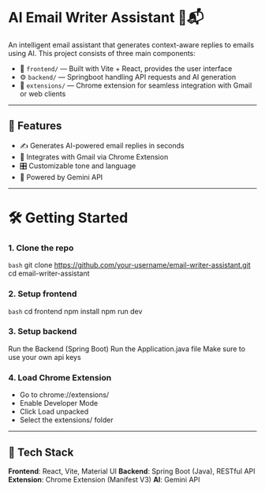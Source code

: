 # AI Email Writer Assistant 🧠📬

An intelligent email assistant that generates context-aware replies to emails using AI. This project consists of three main components:

- 🎨 `frontend/` — Built with Vite + React, provides the user interface
- ⚙️ `backend/` — Springboot handling API requests and AI generation
- 🧩 `extensions/` — Chrome extension for seamless integration with Gmail or web clients

---

## 🚀 Features

- ✍️ Generates AI-powered email replies in seconds
- 📎 Integrates with Gmail via Chrome Extension
- 🎛️ Customizable tone and language
- 🧠 Powered by Gemini API 

---

# 🛠️ Getting Started

### 1. Clone the repo

```bash```
git clone https://github.com/your-username/email-writer-assistant.git
cd email-writer-assistant

### **2. Setup frontend**

```bash```
cd frontend
npm install
npm run dev


### 3. **Setup backend**
Run the Backend (Spring Boot)
Run the Application.java file
Make sure to use your own api keys


### 4. **Load Chrome Extension**
- Go to chrome://extensions/
- Enable Developer Mode
- Click Load unpacked
- Select the extensions/ folder

---
## 🔧 **Tech Stack**
**Frontend**: React, Vite, Material UI
**Backend**: Spring Boot (Java), RESTful API
**Extension**: Chrome Extension (Manifest V3)
**AI**: Gemini API 



